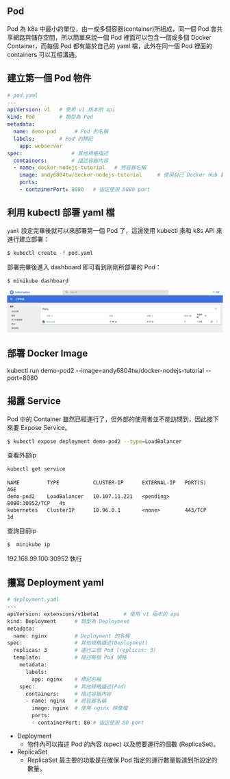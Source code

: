 

## Pod
Pod 為 k8s 中最小的單位，由一或多個容器(container)所組成，同一個 Pod 會共享網路與儲存空間，所以簡單來說一個 Pod 裡面可以包含一個或多個 Docker Container，而每個 Pod 都有屬於自己的 yaml 檔，此外在同一個 Pod 裡面的 containers 可以互相溝通。

## 建立第一個 Pod 物件

```yaml
# pod.yaml
---
apiVersion: v1   # 使用 v1 版本的 api
kind: Pod        # 類型為 Pod
metadata:        
  name: demo-pod      # Pod 的名稱
  labels:        # Pod 的標記
    app: webserver
spec:                # 其他規格描述
  containers:        # 描述容器內容
  - name: docker-nodejs-tutorial   # 將容器名稱
    image: andy6804tw/docker-nodejs-tutorial     # 使用自己 Docker Hub 範例映像檔
    ports:
    - containerPort: 8080   # 指定使用 8080 port
```

## 利用 kubectl 部署 yaml 檔
`yaml` 設定完畢後就可以來部署第一個 Pod 了，這邊使用 kubectl 來和 k8s API 來進行建立部署：

```bash
$ kubectl create -f pod.yaml 
```

部署完畢後進入 dashboard 即可看到剛剛所部署的 Pod：

```bash
$ minikube dashboard
```

<img src="./images/part4/img01.png">


## 部署 Docker Image
kubectl run demo-pod2 --image=andy6804tw/docker-nodejs-tutorial --port=8080

## 揭露 Service
Pod 中的 Container 雖然已經運行了，但外部的使用者並不能訪問到，因此接下來要 Expose Service。

```bash
$ kubectl expose deployment demo-pod2 --type=LoadBalancer    
```

查看外部ip
```$ 
kubectl get service 

NAME         TYPE           CLUSTER-IP      EXTERNAL-IP   PORT(S)          AGE
demo-pod2    LoadBalancer   10.107.11.221   <pending>     8080:30952/TCP   4s
kubernetes   ClusterIP      10.96.0.1       <none>        443/TCP          1d
```

查詢目前ip
```bash
$  minikube ip 
```

192.168.99.100:30952  執行


## 攥寫 Deployment yaml

```bash
# deployment.yaml
---
apiVersion: extensions/v1beta1        # 使用 v1 版本的 api
kind: Deployment      # 類型為 Deployment
metadata:
  name: nginx         # Deployment 的名稱
spec:                 # 其他規格描述(Deployment)
  replicas: 3         # 運行三個 Pod (replicas: 3)
  template:           # 描述每個 Pod 規格
    metadata:
      labels: 
        app: nginx    # 標記名稱
    spec:             # 其他規格描述(Pod)
      containers:     # 描述容器內容
      - name: nginx   # 將容器名稱
        image: nginx  # 使用 nginx 映像檔
        ports:
        - containerPort: 80 # 指定使用 80 port
```

- Deployment 
  - 物件內可以描述 Pod 的內容 (spec) 以及想要運行的個數 (ReplicaSet)。
- ReplicaSet
  - ReplicaSet 最主要的功能是在確保 Pod 指定的運行數量能達到所設定的數量。
